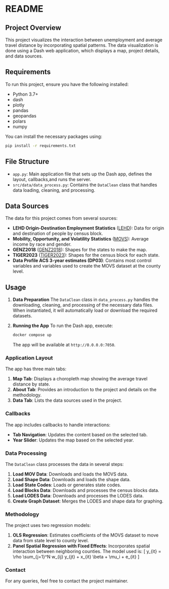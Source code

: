 # README

## Project Overview

This project visualizes the interaction between unemployment and average travel distance by incorporating spatial patterns. The data
visualization is done using a Dash web application, which displays a map, project details, and data sources.

## Requirements

To run this project, ensure you have the following installed:

- Python 3.7+
- dash
- plotly
- pandas
- geopandas
- polars
- numpy

You can install the necessary packages using:

```bash
pip install -r requirements.txt
```

## File Structure

- `app.py`: Main application file that sets up the Dash app, defines
  the layout, callbacks,and runs the server.
- `src/data/data_process.py`: Contains the `DataClean` class that
  handles data loading, cleaning, and processing.

## Data Sources

The data for this project comes from several sources:

- **LEHD Origin-Destination Employment Statistics** ([LEHD](https://lehd.ces.census.gov/data/lodes/LODES8/)): Data for origin and destination of people by census block.
- **Mobility, Opportunity, and Volatility Statistics**
  ([MOVS](https://www.census.gov/programs-surveys/ces/data/public-use-data/mobility-opportunity-volatility-statistics.html)): Average income by race and gender.
- **GENZ2018** ([GENZ2018](https://www2.census.gov/geo/tiger/GENZ2018/shp/)): Shapes for the states to make the map.
- **TIGER2023** ([TIGER2023](https://www2.census.gov/geo/tiger/TIGER2023/TABBLOCK20/)): Shapes for the census block for each state.
- **Data Profile ACS 3-year estimates (DP03)**: Contains most control variables and variables used to create the MOVS dataset at the county level.

## Usage

1. **Data Preparation**
   The `DataClean` class in `data_process.py` handles the downloading,
   cleaning, and processing of the necessary data files. When instantiated, it will automatically load or download the required datasets.

2. **Running the App**
   To run the Dash app, execute:

   ```bash
   docker compose up
   ```

   The app will be available at `http://0.0.0.0:7050`.

### Application Layout

The app has three main tabs:

1. **Map Tab**: Displays a choropleth map showing the average travel distance by state.
2. **About Tab**: Provides an introduction to the project and details on the methodology.
3. **Data Tab**: Lists the data sources used in the project.

### Callbacks

The app includes callbacks to handle interactions:

- **Tab Navigation**: Updates the content based on the selected tab.
- **Year Slider**: Updates the map based on the selected year.

### Data Processing

The `DataClean` class processes the data in several steps:

1. **Load MOV Data**: Downloads and loads the MOVS data.
2. **Load Shape Data**: Downloads and loads the shape data.
3. **Load State Codes**: Loads or generates state codes.
4. **Load Blocks Data**: Downloads and processes the census blocks data.
5. **Load LODES Data**: Downloads and processes the LODES data.
6. **Create Graph Dataset**: Merges the LODES and shape data for graphing.

### Methodology

The project uses two regression models:

1. **OLS Regression**: Estimates coefficients of the MOVS dataset to move data from state level to county level.
2. **Panel Spatial Regression with Fixed Effects**: Incorporates spatial interaction between neighboring counties. The model used is:
   \[
   y_{it} = \rho \sum_{j=1}^N w_{ij} y_{jt} + x_{it} \beta + \mu_i + e_{it}
   \]

### Contact

For any queries, feel free to contact the project maintainer.

